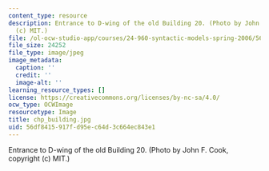 ```yaml
---
content_type: resource
description: Entrance to D-wing of the old Building 20. (Photo by John F. Cook, copyright
  (c) MIT.)
file: /ol-ocw-studio-app/courses/24-960-syntactic-models-spring-2006/56df8415917fd95ec64d3c664ec843e1_chp_building.jpg
file_size: 24252
file_type: image/jpeg
image_metadata:
  caption: ''
  credit: ''
  image-alt: ''
learning_resource_types: []
license: https://creativecommons.org/licenses/by-nc-sa/4.0/
ocw_type: OCWImage
resourcetype: Image
title: chp_building.jpg
uid: 56df8415-917f-d95e-c64d-3c664ec843e1
---
```

Entrance to D-wing of the old Building 20. (Photo by John F. Cook, copyright (c) MIT.)